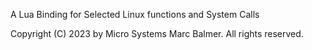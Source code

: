 A Lua Binding for Selected Linux functions and System Calls

Copyright (C) 2023 by Micro Systems Marc Balmer.
All rights reserved.
